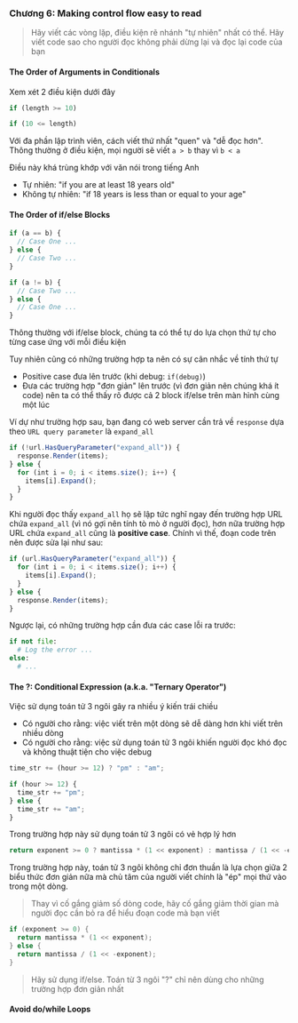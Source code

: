 ### Chương 6: Making control flow easy to read

> Hãy viết các vòng lặp, điều kiện rẽ nhánh "tự nhiên" nhất có thể. Hãy viết code sao cho người đọc không phải dừng lại và đọc lại code của bạn

#### The Order of Arguments in Conditionals

Xem xét 2 điều kiện dưới đây

```typescript
if (length >= 10)
```

```typescript
if (10 <= length)
```

Với đa phần lập trình viên, cách viết thứ nhất "quen" và "dễ đọc hơn". Thông thường ở điều kiện, mọi người sẽ viết `a > b` thay vì `b < a`

Điều này khá trùng khớp với văn nói trong tiếng Anh
- Tự nhiên: "if you are at least 18 years old"
- Không tự nhiên: "if 18 years is less than or equal to your age"

#### The Order of if/else Blocks

```typescript
if (a == b) {
  // Case One ...
} else {
  // Case Two ...
}
```

```typescript
if (a != b) {
  // Case Two ...
} else {
  // Case One ...
}
```

Thông thường với if/else block, chúng ta có thể tự do lựa chọn thứ tự cho từng case ứng với mỗi điều kiện

Tuy nhiên cũng có những trường hợp ta nên có sự cân nhắc về tính thứ tự
- Positive case đưa lên trước (khi debug: `if(debug)`)
- Đưa các trường hợp "đơn giản" lên trước (vì đơn giản nên chúng khá ít code) nên ta có thể thấy rõ được cả 2 block if/else trên màn hình cùng một lúc

Ví dự như trường hợp sau, bạn đang có web server cần trả về `response` dựa theo `URL query parameter` là `expand_all`

```typescript
if (!url.HasQueryParameter("expand_all")) {
  response.Render(items);
} else {
  for (int i = 0; i < items.size(); i++) {
    items[i].Expand();
  }
}
```

Khi người đọc thấy `expand_all` họ sẽ lập tức nghĩ ngay đến trường hợp URL chứa `expand_all` (vì nó gợi nên tính tò mò ở người đọc), hơn nữa trường hợp URL chứa `expand_all` cũng là **positive case**. Chính vì thế, đoạn code trên nên được sửa lại như sau:

```typescript
if (url.HasQueryParameter("expand_all")) {
  for (int i = 0; i < items.size(); i++) {
    items[i].Expand();
  }
} else {
  response.Render(items);  
}
```

Ngược lại, có những trường hợp cần đưa các case lỗi ra trước:

```python
if not file:
  # Log the error ...
else:
  # ...
```

#### The ?: Conditional Expression (a.k.a. "Ternary Operator")

Việc sử dụng toán tử 3 ngôi gây ra nhiều ý kiến trái chiều
- Có người cho rằng: việc viết trên một dòng sẽ dễ dàng hơn khi viết trên nhiều dòng
- Có người cho rằng: việc sử dụng toán tử 3 ngôi khiến người đọc khó đọc và không thuật tiện cho việc debug

```typescript
time_str += (hour >= 12) ? "pm" : "am";
```

```typescript
if (hour >= 12) {
  time_str += "pm";
} else {
  time_str += "am";
}
```

Trong trường hợp này sử dụng toán tử 3 ngôi có vẻ hợp lý hơn

```c++
return exponent >= 0 ? mantissa * (1 << exponent) : mantissa / (1 << -exponent);
```

Trong trường hợp này, toán tử 3 ngôi không chỉ đơn thuần là lựa chọn giữa 2 biểu thức đơn giản nữa mà chủ tâm của người viết chính là "ép" mọi thứ vào trong một dòng.

> Thay vì cố gắng giảm số dòng code, hãy cố gắng giảm thời gian mà người đọc cần bỏ ra để hiểu đoạn code mà bạn viết

```c++
if (exponent >= 0) {
  return mantissa * (1 << exponent);
} else {
  return mantissa / (1 << -exponent);
}
```

> Hãy sử dụng if/else. Toán từ 3 ngôi "?" chỉ nên dùng cho những trường hợp đơn giản nhất

#### Avoid do/while Loops